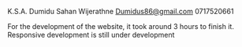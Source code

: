 K.S.A. Dumidu Sahan Wijerathne
Dumidus86@gmail.com
0717520661

For the development of the website, it took around 3 hours to finish it. Responsive development is still under development
